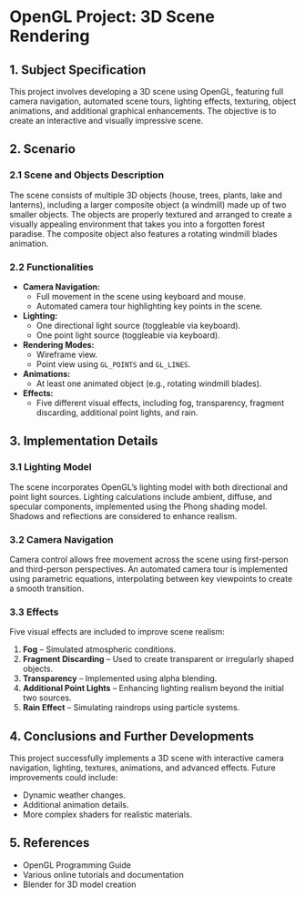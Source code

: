 # OpenGL Project: 3D Scene Rendering 

## 1. Subject Specification
This project involves developing a 3D scene using OpenGL, featuring full camera navigation, automated scene tours, lighting effects, texturing, object animations, and additional graphical enhancements. The objective is to create an interactive and visually impressive scene.

## 2. Scenario

### 2.1 Scene and Objects Description
The scene consists of multiple 3D objects (house, trees, plants, lake and lanterns), including a larger composite object (a windmill) made up of two smaller objects. The objects are properly textured and arranged to create a visually appealing environment that takes you into a forgotten forest paradise. The composite object also features a rotating windmill blades animation.

### 2.2 Functionalities
- **Camera Navigation:**
  - Full movement in the scene using keyboard and mouse.
  - Automated camera tour highlighting key points in the scene.
- **Lighting:**
  - One directional light source (toggleable via keyboard).
  - One point light source (toggleable via keyboard).
- **Rendering Modes:**
  - Wireframe view.
  - Point view using `GL_POINTS` and `GL_LINES`.
- **Animations:**
  - At least one animated object (e.g., rotating windmill blades).
- **Effects:**
  - Five different visual effects, including fog, transparency, fragment discarding, additional point lights, and rain.

## 3. Implementation Details

### 3.1 Lighting Model
The scene incorporates OpenGL’s lighting model with both directional and point light sources. Lighting calculations include ambient, diffuse, and specular components, implemented using the Phong shading model. Shadows and reflections are considered to enhance realism.

### 3.2 Camera Navigation
Camera control allows free movement across the scene using first-person and third-person perspectives. An automated camera tour is implemented using parametric equations, interpolating between key viewpoints to create a smooth transition.

### 3.3 Effects
Five visual effects are included to improve scene realism:
1. **Fog** – Simulated atmospheric conditions.
2. **Fragment Discarding** – Used to create transparent or irregularly shaped objects.
3. **Transparency** – Implemented using alpha blending.
4. **Additional Point Lights** – Enhancing lighting realism beyond the initial two sources.
5. **Rain Effect** – Simulating raindrops using particle systems.

## 4. Conclusions and Further Developments
This project successfully implements a 3D scene with interactive camera navigation, lighting, textures, animations, and advanced effects. Future improvements could include:
- Dynamic weather changes.
- Additional animation details.
- More complex shaders for realistic materials.

## 5. References
- OpenGL Programming Guide
- Various online tutorials and documentation
- Blender for 3D model creation
